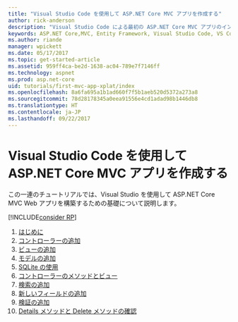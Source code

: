 ```yaml
---
title: "Visual Studio Code を使用して ASP.NET Core MVC アプリを作成する"
author: rick-anderson
description: "Visual Studio Code による最初の ASP.NET Core MVC アプリのインデックス ページ"
keywords: ASP.NET Core,MVC, Entity Framework, Visual Studio Code, VS Code
ms.author: riande
manager: wpickett
ms.date: 05/17/2017
ms.topic: get-started-article
ms.assetid: 959ff4ca-be2d-1638-ac04-789e7f7146ff
ms.technology: aspnet
ms.prod: asp.net-core
uid: tutorials/first-mvc-app-xplat/index
ms.openlocfilehash: 8a6fa695a1b1ad660f7f5b1aeb520d5372a273a8
ms.sourcegitcommit: 78d28178345a0eea91556e4cd1adad98b1446db8
ms.translationtype: HT
ms.contentlocale: ja-JP
ms.lasthandoff: 09/22/2017
---
```

# <a name="create-an-aspnet-core-mvc-app-with-visual-studio-code"></a>Visual Studio Code を使用して ASP.NET Core MVC アプリを作成する

この一連のチュートリアルでは、Visual Studio を使用して ASP.NET Core MVC Web アプリを構築するための基礎について説明します。 

[!INCLUDE[consider RP](../../includes/razor.md)]

1. [はじめに](start-mvc.md)
2. [コントローラーの追加](adding-controller.md)
3. [ビューの追加](adding-view.md)
4. [モデルの追加](adding-model.md)
5. [SQLite の使用](working-with-sql.md)
6. [コントローラーのメソッドとビュー](controller-methods-views.md)
7. [検索の追加](search.md)
8. [新しいフィールドの追加](new-field.md)
9. [検証の追加](validation.md)
10. [Details メソッドと Delete メソッドの確認](xref:tutorials/first-mvc-app/details)
